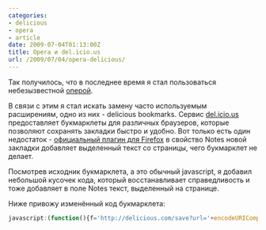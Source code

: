 ```yaml
---
categories:
- delicious
- opera
- article
date: 2009-07-04T01:13:00Z
title: Opera и del.icio.us
url: /2009/07/04/opera-delicious/
---
```


Так получилось, что в последнее время я стал пользоваться небезызвестной <a href="http://www.opera.com">оперой</a>.

В связи с этим я стал искать замену часто используемым расширениям, одно из них - delicious bookmarks. Сервис <a href="http://delicious.com">del.icio.us</a> предоставляет букмарклеты для различных браузеров, которые позволяют сохранять закладки быстро и удобно. Вот только есть один недостаток - <a href="https://addons.mozilla.org/en-US/firefox/addon/3615">официальный плагин для Firefox</a> в свойство Notes новой закладки добавляет выделенный текст со страницы, чего букмарклет не делает.

Посмотрев исходник букмарклета, а это обычный javascript, я добавил небольшой кусочек кода, который восстанавливает справедливость и тоже добавляет в поле Notes текст, выделенный на странице.

Ниже привожу изменённый код букмарклета:
```js
javascript:(function(){f='http://delicious.com/save?url='+encodeURIComponent(window.location.href)+'&title='+encodeURIComponent(document.title)+'&notes='+encodeURIComponent(document.getSelection())+'&v=5&';a=function(){if(!window.open(f+'noui=1&jump=doclose','deliciousuiv5','location=yes,links=no,scrollbars=no,toolbar=no,width=550,height=550'))location.href=f+'jump=yes'};if(/Firefox/.test(navigator.userAgent)){setTimeout(a,0)}else{a()}})()
```

